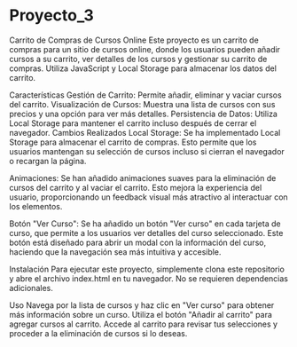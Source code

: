# Proyecto_3

Carrito de Compras de Cursos Online
Este proyecto es un carrito de compras para un sitio de cursos online, donde los usuarios pueden añadir cursos a su carrito, ver detalles de los cursos y gestionar su carrito de compras. Utiliza JavaScript y Local Storage para almacenar los datos del carrito.

Características
Gestión de Carrito: Permite añadir, eliminar y vaciar cursos del carrito.
Visualización de Cursos: Muestra una lista de cursos con sus precios y una opción para ver más detalles.
Persistencia de Datos: Utiliza Local Storage para mantener el carrito incluso después de cerrar el navegador.
Cambios Realizados
Local Storage: Se ha implementado Local Storage para almacenar el carrito de compras. Esto permite que los usuarios mantengan su selección de cursos incluso si cierran el navegador o recargan la página.

Animaciones: Se han añadido animaciones suaves para la eliminación de cursos del carrito y al vaciar el carrito. Esto mejora la experiencia del usuario, proporcionando un feedback visual más atractivo al interactuar con los elementos.

Botón "Ver Curso": Se ha añadido un botón "Ver curso" en cada tarjeta de curso, que permite a los usuarios ver detalles del curso seleccionado. Este botón está diseñado para abrir un modal con la información del curso, haciendo que la navegación sea más intuitiva y accesible.

Instalación
Para ejecutar este proyecto, simplemente clona este repositorio y abre el archivo index.html en tu navegador. No se requieren dependencias adicionales.

Uso
Navega por la lista de cursos y haz clic en "Ver curso" para obtener más información sobre un curso.
Utiliza el botón "Añadir al carrito" para agregar cursos al carrito.
Accede al carrito para revisar tus selecciones y proceder a la eliminación de cursos si lo deseas.